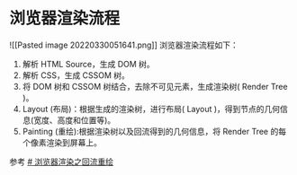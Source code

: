 # 浏览器渲染流程

![[Pasted image 20220330051641.png]]
浏览器渲染流程如下：

1.  解析 HTML Source，生成 DOM 树。
2.  解析 CSS，生成 CSSOM 树。
3.  将 DOM 树和 CSSOM 树结合，去除不可见元素，生成渲染树( Render Tree )。
4.  Layout (布局)：根据生成的渲染树，进行布局( Layout )，得到节点的几何信息(宽度、高度和位置等)。
5.  Painting (重绘):根据渲染树以及回流得到的几何信息，将 Render Tree 的每个像素渲染到屏幕上。














参考
[# 浏览器渲染之回流重绘](https://www.zoo.team/article/browser-redraw)